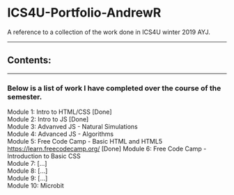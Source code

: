 # ICS4U-Portfolio-AndrewR
A reference to a collection of the work done in ICS4U winter 2019 AYJ.

---
## Contents:
---
### Below is a list of work I have completed over the course of the semester.
Module 1: Intro to HTML/CSS [Done]  
Module 2: Intro to JS [Done]  
Module 3: Advanved JS - Natural Simulations  
Module 4: Advanced JS - Algorithms  
Module 5: Free Code Camp - Basic HTML and HTML5  https://learn.freecodecamp.org/  [Done]
Module 6: Free Code Camp - Introduction to Basic CSS  
Module 7: [...]  
Module 8: [...]  
Module 9: [...]  
Module 10: Microbit 
